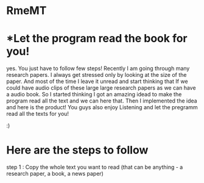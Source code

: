 # RmeMT


# *Let the program read the book for you!

yes. You just have to follow few steps!
Recently I am going through many research papers. I always get stressed only by looking at the size of the paper.
And most of the time I leave it unread and start thinking that If we could have audio clips of these large large research papers as we can have a audio book.
So I started thinking I got an amazing idead to make the program read all the text and we can here that.
Then I implemented the idea and here is the product!
You guys also enjoy Listening and let the pregramm read all the texts for you!

:)

# Here are the steps to follow
step 1 : Copy the whole text you want to read (that can be anything - a research paper, a book, a news paper)
